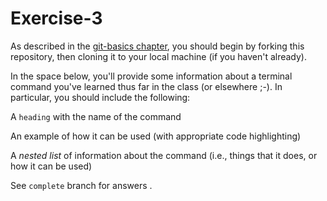 # Exercise-3

As described in the [git-basics
chapter](https://info201.github.io/git-basics.html), you should begin
by forking this repository, then cloning it to your local machine (if
you haven't already).

In the space below, you'll provide some information about a terminal
command you've learned thus far in the class (or elsewhere ;-).  In particular, you
should include the following:

A `heading` with the name of the command

An example of how it can be used (with appropriate code highlighting)

A _nested list_ of information about the command (i.e., things that it does, or how it can be used)

See `complete` branch for answers .
